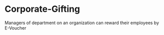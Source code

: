 # Corporate-Gifting
Managers of department on an organization can reward their employees by E-Voucher
